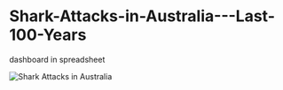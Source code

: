# Shark-Attacks-in-Australia---Last-100-Years
dashboard in spreadsheet

![Shark Attacks in Australia](https://user-images.githubusercontent.com/55878755/151175070-494590c3-a23a-4f64-a721-2fbb3756f8c8.png)
